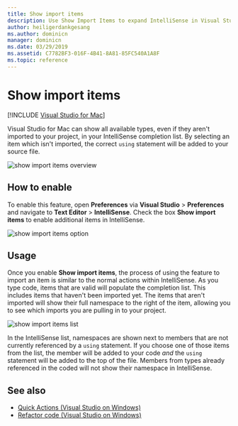 ```yaml
---
title: Show import items
description: Use Show Import Items to expand IntelliSense in Visual Studio for Mac.
author: heiligerdankgesang 
ms.author: dominicn
manager: dominicn
ms.date: 03/29/2019
ms.assetid: C7782BF3-016F-4B41-8A81-85FC540A1A8F
ms.topic: reference
---
```

# Show import items

 [!INCLUDE [Visual Studio for Mac](~/includes/applies-to-version/vs-mac-only.md)]

Visual Studio for Mac can show all available types, even if they aren't imported to your project, in your IntelliSense completion list. By selecting an item which isn't imported, the correct `using` statement will be added to your source file.

![show import items overview](media/importitems-overview.gif)

## How to enable

To enable this feature, open **Preferences** via **Visual Studio** > **Preferences** and navigate to **Text Editor** > **IntelliSense**. Check the box **Show import items** to enable additional items in IntelliSense.

![show import items option](media/show-import-items.png)

## Usage

Once you enable **Show import items**, the process of using the feature to import an item is similar to the normal actions within IntelliSense. As you type code, items that are valid will populate the completion list. This includes items that haven't been imported yet. The items that aren't imported will show their full namespace to the right of the item, allowing you to see which imports you are pulling in to your project.

![show import items list](media/show-import-items-list.png)

In the IntelliSense list, namespaces are shown next to members that are not currently referenced by a `using` statement. If you choose one of those items from the list, the member will be added to your code _and_ the `using` statement will be added to the top of the file. Members from types already referenced in the coded will not show their namespace in IntelliSense.

## See also

- [Quick Actions (Visual Studio on Windows)](/visualstudio/ide/quick-actions)
- [Refactor code (Visual Studio on Windows)](/visualstudio/ide/refactoring-in-visual-studio)
